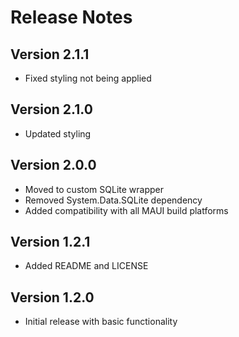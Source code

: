 # Release Notes

## Version 2.1.1

- Fixed styling not being applied

## Version 2.1.0

- Updated styling

## Version 2.0.0

- Moved to custom SQLite wrapper
- Removed System.Data.SQLite dependency
- Added compatibility with all MAUI build platforms

## Version 1.2.1

- Added README and LICENSE

## Version 1.2.0

- Initial release with basic functionality
